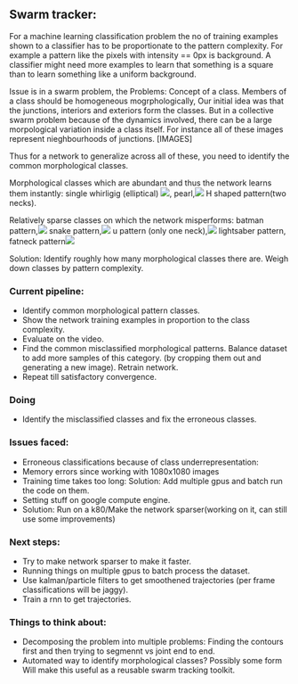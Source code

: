 ## Swarm tracker:

For a machine learning classification problem the no of training examples shown to a classifier has to be proportionate to the pattern complexity. For example a pattern like the pixels with intensity == 0px is background. A classifier might need more examples to learn that something is a square than to learn something like a uniform background.

Issue is in a swarm problem, the 
Problems: Concept of a class. Members of a class should be homogeneous mogrphologically, Our initial idea was that the junctions, interiors and exteriors form the classes. But in a collective swarm problem because of the dynamics involved, there can be a large morpological variation inside a class itself. For instance all of these images represent nieghbourhoods of junctions. [IMAGES]

Thus for a network to generalize across all of these, you need to identify the common morphological classes.

Morphological classes which are abundant and thus the network learns them instantly: single whirligig (elliptical) ![](images/single.png?raw=true), pearl,![](images/single.png?raw=true) H shaped pattern(two necks).

Relatively sparse classes on which the network misperforms: batman pattern,![](images/single.png?raw=true) snake pattern,![](images/single.png?raw=true) u pattern (only one neck),![](images/single.png?raw=true) lightsaber pattern, fatneck pattern![](images/single.png?raw=true)

Solution: Identify roughly how many morphological classes there are. Weigh down classes by pattern complexity.

### Current pipeline:

* Identify common morphological pattern classes.
* Show the network training examples in proportion to the class complexity.
* Evaluate on the video.
* Find the common misclassified morphological patterns. Balance dataset to add more samples of this category. (by cropping them out and generating a new image). Retrain network.
* Repeat till satisfactory convergence.

### Doing
* Identify the misclassified classes and fix the erroneous classes.

### Issues faced:
* Erroneous classifications because of class underrepresentation:
* Memory errors since working with 1080x1080 images
* Training time takes too long: Solution: Add multiple gpus and batch run the code on them.
* Setting stuff on google compute engine.
* Solution: Run on a k80/Make the network sparser(working on it, can still use some improvements)

### Next steps:
* Try to make network sparser to make it faster.
* Running things on multiple gpus to batch process the dataset.
* Use kalman/particle filters to get smoothened trajectories (per frame classifications will be jaggy).
* Train a rnn to get trajectories.

### Things to think about:
* Decomposing the problem into multiple problems: Finding the contours first and then trying to segmennt vs joint end to end.
* Automated way to identify morphological classes? Possibly some form Will make this useful as a reusable swarm tracking toolkit.


